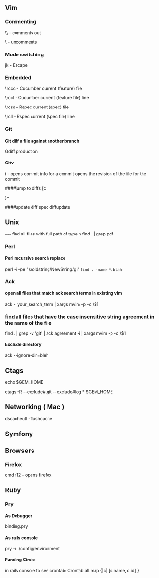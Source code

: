 ## Vim
### Commenting
\\\  - comments out

\\   - uncomments

### Mode switching
jk - Escape

### Embedded
\rccc  - Cucumber current (feature) file

\rccl  - Cucumber current (feature file) line

\rcss  - Rspec current (spec) file

\rcll  - Rspec current (spec file) line

### Git
#### Git diff a file against another branch
Gdiff production

#### Gitv
i - opens commit info for a commit
<cr> opens the revision of the file for the commit

####jump to diffs
[c

]c

####update diff spec
diffupdate

## Unix
--- find all files with full path of type n
find . | grep pdf

### Perl
#### Perl recursive search replace
perl -i -pe "s/oldstring/NewString/gi" `find . -name *.blah`

### Ack
#### open all files that match ack search terms in existing vim
ack -l your_search_term | xargs mvim -p -c /$1

### find all files that have the case insensitive string agreement in the name of the file
find . | grep -v 'git' | ack agreement -i | xargs mvim -p -c /$1

#### Exclude directory
ack --ignore-dir=bleh

## Ctags
echo $GEM_HOME

ctags -R --exclude#.git --exclude#log * $GEM_HOME

## Networking ( Mac )
dscacheutl -flushcache

## Symfony

## Browsers
### Firefox
cmd f12   - opens firefox

## Ruby
### Pry
#### As Debugger
binding.pry

#### As rails console
pry -r ./config/environment


#### Funding Circle
in rails console to see crontab:
Crontab.all.map {|c| [c.name, c.id] }
